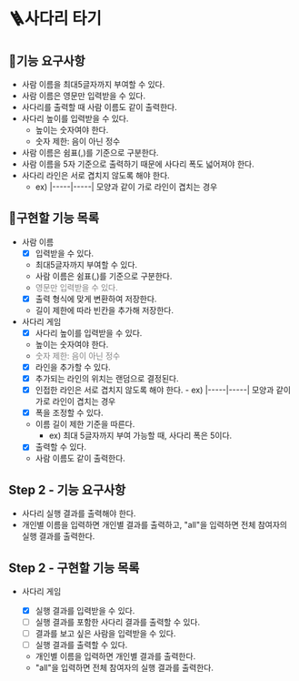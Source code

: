 # 🪜사다리 타기

## 🥭기능 요구사항

- 사람 이름을 최대5글자까지 부여할 수 있다.
- 사람 이름은 영문만 입력받을 수 있다.
- 사다리를 출력할 때 사람 이름도 같이 출력한다.
- 사다리 높이를 입력받을 수 있다.
  - 높이는 숫자여야 한다.
  - 숫자 제한: 음이 아닌 정수
- 사람 이름은 쉼표(,)를 기준으로 구분한다.
- 사람 이름을 5자 기준으로 출력하기 때문에 사다리 폭도 넓어져야 한다.
- 사다리 라인은 서로 겹치지 않도록 해야 한다.
  - ex) |-----|-----| 모양과 같이 가로 라인이 겹치는 경우

## 🦕구현할 기능 목록

- 사람 이름
  - [X]  입력받을 수 있다.
    - 최대5글자까지 부여할 수 있다.
    - 사람 이름은 쉼표(,)를 기준으로 구분한다.
    - <span style="color:grey">영문만 입력받을 수 있다.
  - [X]  출력 형식에 맞게 변환하여 저장한다.
    - 길이 제한에 따라 빈칸을 추가해 저장한다.
- 사다리 게임
  - [X]  사다리 높이를 입력받을 수 있다.
    - 높이는 숫자여야 한다.
    - <span style="color:grey">숫자 제한: 음이 아닌 정수
  - [X]  라인을 추가할 수 있다.
    - [X]  추가되는 라인의 위치는 랜덤으로 결정된다.
    - [X]  인접한 라인은 서로 겹치지 않도록 해야 한다.
      - ex) |-----|-----| 모양과 같이 가로 라인이 겹치는 경우
  - [X]  폭을 조정할 수 있다.
    - 이름 길이 제한 기준을 따른다.
      - ex) 최대 5글자까지 부여 가능할 때, 사다리 폭은 5이다.
  - [X]  출력할 수 있다.
    - 사람 이름도 같이 출력한다.

## Step 2 - 기능 요구사항

- 사다리 실행 결과를 출력해야 한다.
- 개인별 이름을 입력하면 개인별 결과를 출력하고, "all"을 입력하면 전체 참여자의 실행 결과를 출력한다.

## Step 2 - 구현할 기능 목록

- 사다리 게임

  - [X]  실행 결과를 입력받을 수 있다.
  - [ ]  실행 결과를 포함한 사다리 결과를 출력할 수 있다.
  - [ ]  결과를 보고 싶은 사람을 입력받을 수 있다.
  - [ ]  실행 결과를 출력할 수 있다.
    - 개인별 이름을 입력하면 개인별 결과를 출력한다.
    - "all"을 입력하면 전체 참여자의 실행 결과를 출력한다.
